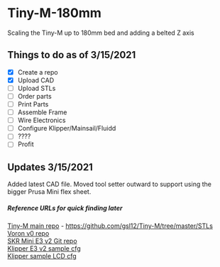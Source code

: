 # Tiny-M-180mm
Scaling the Tiny-M up to 180mm bed and adding a belted Z axis

## Things to do as of 3/15/2021
- [x] Create a repo
- [x] Upload CAD
- [ ] Upload STLs
- [ ] Order parts
- [ ] Print Parts
- [ ] Assemble Frame
- [ ] Wire Electronics
- [ ] Configure Klipper/Mainsail/Fluidd
- [ ] ????
- [ ] Profit

## Updates 3/15/2021
Added latest CAD file.  Moved tool setter outward to support using the bigger Prusa Mini flex sheet.


##### Reference URLs for quick finding later
[Tiny-M main repo](https://github.com/gsl12/Tiny-M/tree/master/STLs) - https://github.com/gsl12/Tiny-M/tree/master/STLs<br/>
[Voron v0 repo](https://github.com/VoronDesign/Voron-0)<br/>
[SKR Mini E3 v2 Git repo](https://github.com/bigtreetech/BIGTREETECH-SKR-mini-E3)<br/>
[Klipper E3 v2 sample cfg](https://github.com/KevinOConnor/klipper/blob/master/config/generic-bigtreetech-skr-mini-e3-v2.0.cfg)<br/>
[Klipper sample LCD cfg](https://github.com/KevinOConnor/klipper/blob/master/config/sample-lcd.cfg)<br/>
